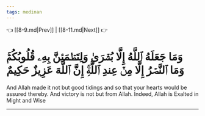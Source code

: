 ```yaml
---
tags: medinan
---
```


👈 [[8-9.md|Prev]] | [[8-11.md|Next]] 👉

# وَمَا جَعَلَهُ ٱللَّهُ إِلَّا بُشۡرَىٰ وَلِتَطۡمَئِنَّ بِهِۦ قُلُوبُكُمۡۚ وَمَا ٱلنَّصۡرُ إِلَّا مِنۡ عِندِ ٱللَّهِۚ إِنَّ ٱللَّهَ عَزِيزٌ حَكِيمٌ

And Allah made it not but good tidings and so that your hearts would be assured thereby. And victory is not but from Allah. Indeed, Allah is Exalted in Might and Wise

---

